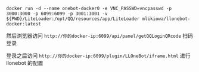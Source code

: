 ```shell
docker run -d --name onebot-docker0 -e VNC_PASSWD=vncpasswd -p 3000:3000 -p 6099:6099 -p 3001:3001 -v ${PWD}/LiteLoader:/opt/QQ/resources/app/LiteLoader mlikiowa/llonebot-docker:latest
```

然后浏览器访问 `http://你的docker-ip:6099/api/panel/getQQLoginQRcode` 扫码登录

登录之后访问 `http://你的docker-ip:6099/plugin/LLOneBot/iframe.html` 进行 llonebot 的配置
